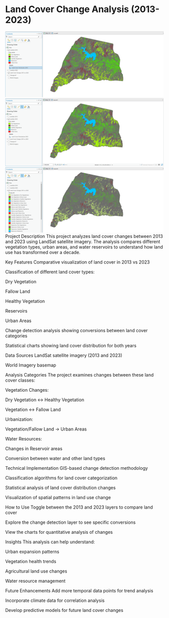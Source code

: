 # Land Cover Change Analysis (2013-2023)

![Land Cover 2013](2013.png)
![Land Cover 2023](2023.png)
![Land Cover 2013 vs 2023](2013%20vs%202023.png)
Project Description
This project analyzes land cover changes between 2013 and 2023 using LandSat satellite imagery. The analysis compares different vegetation types, urban areas, and water reservoirs to understand how land use has transformed over a decade.

Key Features
Comparative visualization of land cover in 2013 vs 2023

Classification of different land cover types:

Dry Vegetation

Fallow Land

Healthy Vegetation

Reservoirs

Urban Areas

Change detection analysis showing conversions between land cover categories

Statistical charts showing land cover distribution for both years

Data Sources
LandSat satellite imagery (2013 and 2023)

World Imagery basemap

Analysis Categories
The project examines changes between these land cover classes:

Vegetation Changes:

Dry Vegetation ↔ Healthy Vegetation

Vegetation ↔ Fallow Land

Urbanization:

Vegetation/Fallow Land → Urban Areas

Water Resources:

Changes in Reservoir areas

Conversion between water and other land types

Technical Implementation
GIS-based change detection methodology

Classification algorithms for land cover categorization

Statistical analysis of land cover distribution changes

Visualization of spatial patterns in land use change

How to Use
Toggle between the 2013 and 2023 layers to compare land cover

Explore the change detection layer to see specific conversions

View the charts for quantitative analysis of changes

Insights
This analysis can help understand:

Urban expansion patterns

Vegetation health trends

Agricultural land use changes

Water resource management

Future Enhancements
Add more temporal data points for trend analysis

Incorporate climate data for correlation analysis

Develop predictive models for future land cover changes
